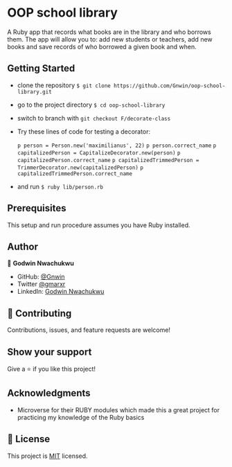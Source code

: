 # OOP school library
A Ruby app that records what books are in the library and who borrows them. The app will allow you to: add new students or teachers, add new books and save records of who borrowed a given book and when.

## Getting Started

- clone the repository `$ git clone https://github.com/Gnwin/oop-school-library.git`
- go to the project directory `$ cd oop-school-library`
- switch to branch with `git checkout F/decorate-class`

- Try these lines of code for testing a decorator:

  `p person = Person.new('maximilianus', 22)`
  `p person.correct_name`
  `p capitalizedPerson = CapitalizeDecorator.new(person)`
  `p capitalizedPerson.correct_name`
  `p capitalizedTrimmedPerson = TrimmerDecorator.new(capitalizedPerson)`
  `p capitalizedTrimmedPerson.correct_name`

- and run `$ ruby lib/person.rb`

## Prerequisites
This setup and run procedure assumes you have Ruby installed.

## Author

👤 **Godwin Nwachukwu**

- GitHub: [@Gnwin](https://github.com/Gnwin)
- Twitter [@gmarxr](https://twitter.com/gmarxr)
- LinkedIn: [Godwin Nwachukwu](https://www.linkedin.com/in/n-gwin/)

## 🤝 Contributing

Contributions, issues, and feature requests are welcome!


## Show your support
Give a ⭐️ if you like this project!

## Acknowledgments

- Microverse for their RUBY modules which made this a great project for practicing my knowledge of the Ruby basics

## 📝 License

This project is [MIT](./MIT.md) licensed.
